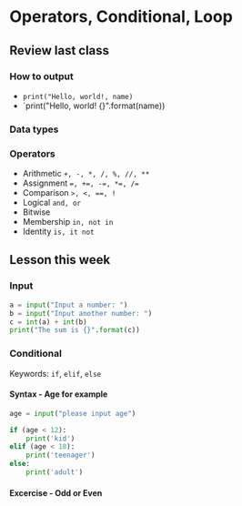 # Operators, Conditional, Loop

## Review last class

### How to output

* `print("Hello, world!, name)`
* `print("Hello, world! {}".format(name))

### Data types

### Operators

* Arithmetic `+, -, *, /, %, //, **`
* Assignment `=, +=, -=, *=, /=`
* Comparison `>, <, ==, !`
* Logical `and, or`
* Bitwise
* Membership `in, not in`
* Identity `is, it not`

## Lesson this week

### Input

```python
a = input("Input a number: ")
b = input("Input another number: ")
c = int(a) + int(b)
print("The sum is {}".format(c))
```

### Conditional

Keywords: `if`, `elif`, `else`

#### Syntax - Age for example

```python
age = input("please input age")

if (age < 12):
    print('kid')
elif (age < 18):
    print('teenager')
else:
    print('adult')
```

#### Excercise - Odd or Even